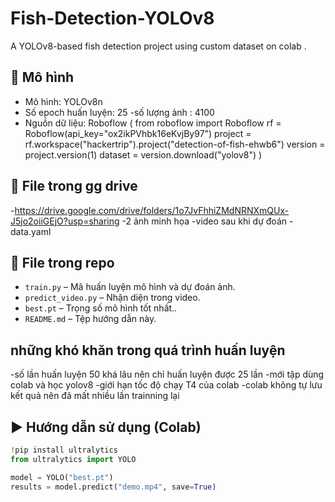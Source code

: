 # Fish-Detection-YOLOv8
A YOLOv8-based fish detection project using custom dataset on colab .

## 🧠 Mô hình
- Mô hình: YOLOv8n
- Số epoch huấn luyện: 25
-số lượng ảnh : 4100
- Nguồn dữ liệu: Roboflow (
from roboflow import Roboflow
rf = Roboflow(api_key="ox2ikPVhbk16eKvjBy97")
project = rf.workspace("hackertrip").project("detection-of-fish-ehwb6")
version = project.version(1)
dataset = version.download("yolov8")
)

## 📁 File trong gg drive
-https://drive.google.com/drive/folders/1o7JvFhhiZMdNRNXmQUx-J5jo2oiiGEjO?usp=sharing
-2 ảnh minh họa 
-video sau khi dự đoán 
-data.yaml
##  📁 File trong repo 
- `train.py` – Mã huấn luyện mô hình và dự đoán ảnh.
- `predict_video.py` – Nhận diện trong video.
- `best.pt` – Trọng số mô hình tốt nhất..
- `README.md` – Tệp hướng dẫn này.
## những khó khăn trong quá trình huấn luyện 
-số lần huấn luyện 50 khá lâu nên chỉ huấn luyện được 25 lần 
-mới tập dùng colab và học yolov8 
-giới hạn tốc độ chạy T4 của colab 
-colab không tự lưu kết quả nên đã mất nhiều lần trainning lại 
## ▶️ Hướng dẫn sử dụng (Colab)
```python
!pip install ultralytics
from ultralytics import YOLO

model = YOLO("best.pt")
results = model.predict("demo.mp4", save=True)
